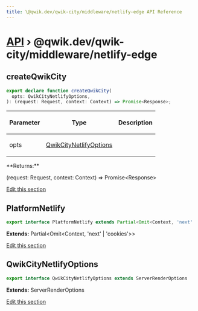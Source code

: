 ```yaml
---
title: \@qwik.dev/qwik-city/middleware/netlify-edge API Reference
---
```


# [API](/api) &rsaquo; @qwik.dev/qwik-city/middleware/netlify-edge

## createQwikCity

```typescript
export declare function createQwikCity(
  opts: QwikCityNetlifyOptions,
): (request: Request, context: Context) => Promise<Response>;
```

<table><thead><tr><th>

Parameter

</th><th>

Type

</th><th>

Description

</th></tr></thead>
<tbody><tr><td>

opts

</td><td>

[QwikCityNetlifyOptions](#qwikcitynetlifyoptions)

</td><td>

</td></tr>
</tbody></table>
**Returns:**

(request: Request, context: Context) =&gt; Promise&lt;Response&gt;

[Edit this section](https://github.com/QwikDev/qwik/tree/main/packages/qwik-city/src/middleware/netlify-edge/index.ts)

## PlatformNetlify

```typescript
export interface PlatformNetlify extends Partial<Omit<Context, 'next' | 'cookies'>>
```

**Extends:** Partial&lt;Omit&lt;Context, 'next' \| 'cookies'&gt;&gt;

[Edit this section](https://github.com/QwikDev/qwik/tree/main/packages/qwik-city/src/middleware/netlify-edge/index.ts)

## QwikCityNetlifyOptions

```typescript
export interface QwikCityNetlifyOptions extends ServerRenderOptions
```

**Extends:** ServerRenderOptions

[Edit this section](https://github.com/QwikDev/qwik/tree/main/packages/qwik-city/src/middleware/netlify-edge/index.ts)
